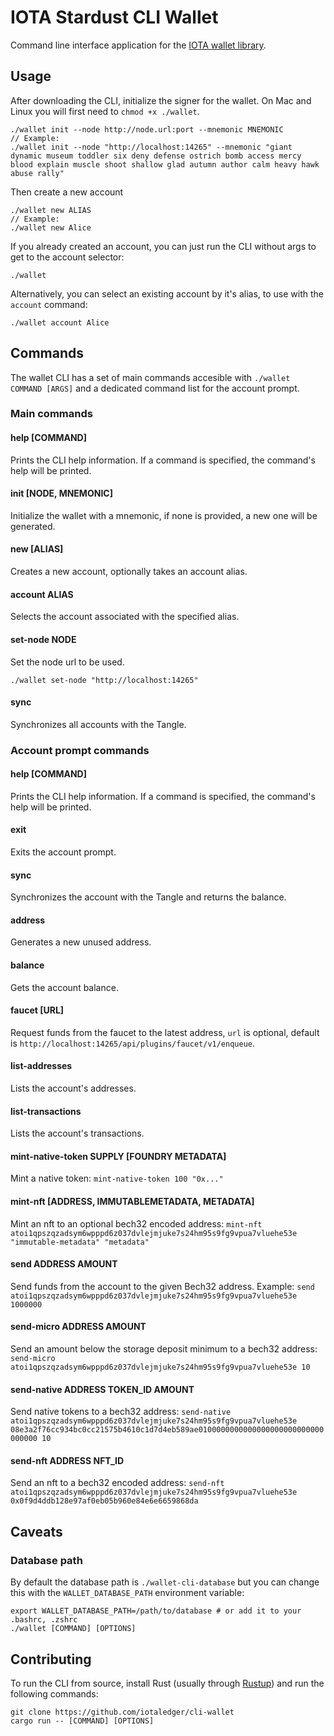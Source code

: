 # IOTA Stardust CLI Wallet

Command line interface application for the [IOTA wallet library](https://github.com/iotaledger/wallet.rs).

## Usage

After downloading the CLI, initialize the signer for the wallet. On Mac and Linux you will first need to `chmod +x ./wallet`.

```
./wallet init --node http://node.url:port --mnemonic MNEMONIC
// Example:
./wallet init --node "http://localhost:14265" --mnemonic "giant dynamic museum toddler six deny defense ostrich bomb access mercy
blood explain muscle shoot shallow glad autumn author calm heavy hawk abuse rally"
```

Then create a new account

```
./wallet new ALIAS
// Example:
./wallet new Alice
```

If you already created an account, you can just run the CLI without args to get to the account selector:

```
./wallet
```

Alternatively, you can select an existing account by it's alias, to use with the `account` command:

```
./wallet account Alice
```

## Commands

The wallet CLI has a set of main commands accesible with `./wallet COMMAND [ARGS]` and a dedicated command list for the account prompt.

### Main commands

#### help [COMMAND]

Prints the CLI help information. If a command is specified, the command's help will be printed.

#### init [NODE, MNEMONIC]

Initialize the wallet with a mnemonic, if none is provided, a new one will be generated.

#### new [ALIAS]

Creates a new account, optionally takes an account alias.

#### account ALIAS

Selects the account associated with the specified alias.

#### set-node NODE

Set the node url to be used.
```
./wallet set-node "http://localhost:14265"
```

#### sync

Synchronizes all accounts with the Tangle.


### Account prompt commands

#### help [COMMAND]

Prints the CLI help information. If a command is specified, the command's help will be printed.

#### exit

Exits the account prompt.

#### sync

Synchronizes the account with the Tangle and returns the balance.

#### address

Generates a new unused address.

#### balance

Gets the account balance.

#### faucet [URL]

Request funds from the faucet to the latest address, `url` is optional, default is `http://localhost:14265/api/plugins/faucet/v1/enqueue`.

#### list-addresses

Lists the account's addresses.

#### list-transactions

Lists the account's transactions.

#### mint-native-token SUPPLY [FOUNDRY METADATA]

Mint a native token: `mint-native-token 100 "0x..."`

#### mint-nft [ADDRESS, IMMUTABLEMETADATA, METADATA]

Mint an nft to an optional bech32 encoded address: `mint-nft atoi1qpszqzadsym6wpppd6z037dvlejmjuke7s24hm95s9fg9vpua7vluehe53e "immutable-metadata" "metadata"`

#### send ADDRESS AMOUNT

Send funds from the account to the given Bech32 address.
Example: `send atoi1qpszqzadsym6wpppd6z037dvlejmjuke7s24hm95s9fg9vpua7vluehe53e 1000000`

#### send-micro ADDRESS AMOUNT

Send an amount below the storage deposit minimum to a bech32 address: `send-micro atoi1qpszqzadsym6wpppd6z037dvlejmjuke7s24hm95s9fg9vpua7vluehe53e 10`

#### send-native ADDRESS TOKEN_ID AMOUNT

Send native tokens to a bech32 address: `send-native atoi1qpszqzadsym6wpppd6z037dvlejmjuke7s24hm95s9fg9vpua7vluehe53e 08e3a2f76cc934bc0cc21575b4610c1d7d4eb589ae0100000000000000000000000000000000 10`

#### send-nft ADDRESS NFT_ID

Send an nft to a bech32 encoded address: `send-nft atoi1qpszqzadsym6wpppd6z037dvlejmjuke7s24hm95s9fg9vpua7vluehe53e 0x0f9d4ddb128e97af0eb05b960e84e6e6659868da`

## Caveats

### Database path

By default the database path is `./wallet-cli-database` but you can change this with the `WALLET_DATABASE_PATH` environment variable:

```
export WALLET_DATABASE_PATH=/path/to/database # or add it to your .bashrc, .zshrc
./wallet [COMMAND] [OPTIONS]
```

## Contributing

To run the CLI from source, install Rust (usually through [Rustup](https://rustup.rs/)) and run the following commands:

```
git clone https://github.com/iotaledger/cli-wallet
cargo run -- [COMMAND] [OPTIONS]
```
